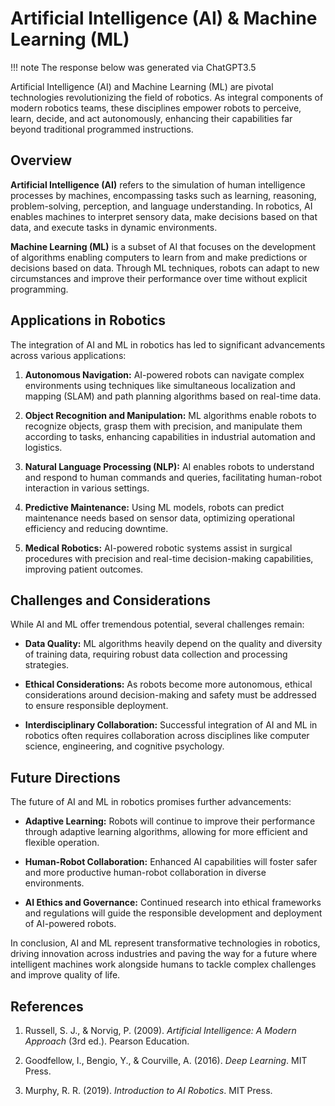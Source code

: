 # Artificial Intelligence (AI) & Machine Learning (ML)

!!! note
    The response below was generated via ChatGPT3.5

Artificial Intelligence (AI) and Machine Learning (ML) are pivotal technologies revolutionizing the field of robotics. As integral components of modern robotics teams, these disciplines empower robots to perceive, learn, decide, and act autonomously, enhancing their capabilities far beyond traditional programmed instructions.

## Overview

**Artificial Intelligence (AI)** refers to the simulation of human intelligence processes by machines, encompassing tasks such as learning, reasoning, problem-solving, perception, and language understanding. In robotics, AI enables machines to interpret sensory data, make decisions based on that data, and execute tasks in dynamic environments.

**Machine Learning (ML)** is a subset of AI that focuses on the development of algorithms enabling computers to learn from and make predictions or decisions based on data. Through ML techniques, robots can adapt to new circumstances and improve their performance over time without explicit programming.

## Applications in Robotics

The integration of AI and ML in robotics has led to significant advancements across various applications:

1. **Autonomous Navigation:** AI-powered robots can navigate complex environments using techniques like simultaneous localization and mapping (SLAM) and path planning algorithms based on real-time data.

2. **Object Recognition and Manipulation:** ML algorithms enable robots to recognize objects, grasp them with precision, and manipulate them according to tasks, enhancing capabilities in industrial automation and logistics.

3. **Natural Language Processing (NLP):** AI enables robots to understand and respond to human commands and queries, facilitating human-robot interaction in various settings.

4. **Predictive Maintenance:** Using ML models, robots can predict maintenance needs based on sensor data, optimizing operational efficiency and reducing downtime.

5. **Medical Robotics:** AI-powered robotic systems assist in surgical procedures with precision and real-time decision-making capabilities, improving patient outcomes.

## Challenges and Considerations

While AI and ML offer tremendous potential, several challenges remain:

- **Data Quality:** ML algorithms heavily depend on the quality and diversity of training data, requiring robust data collection and processing strategies.

- **Ethical Considerations:** As robots become more autonomous, ethical considerations around decision-making and safety must be addressed to ensure responsible deployment.

- **Interdisciplinary Collaboration:** Successful integration of AI and ML in robotics often requires collaboration across disciplines like computer science, engineering, and cognitive psychology.

## Future Directions

The future of AI and ML in robotics promises further advancements:

- **Adaptive Learning:** Robots will continue to improve their performance through adaptive learning algorithms, allowing for more efficient and flexible operation.

- **Human-Robot Collaboration:** Enhanced AI capabilities will foster safer and more productive human-robot collaboration in diverse environments.

- **AI Ethics and Governance:** Continued research into ethical frameworks and regulations will guide the responsible development and deployment of AI-powered robots.

In conclusion, AI and ML represent transformative technologies in robotics, driving innovation across industries and paving the way for a future where intelligent machines work alongside humans to tackle complex challenges and improve quality of life.

## References

1. Russell, S. J., & Norvig, P. (2009). *Artificial Intelligence: A Modern Approach* (3rd ed.). Pearson Education.

2. Goodfellow, I., Bengio, Y., & Courville, A. (2016). *Deep Learning*. MIT Press.

3. Murphy, R. R. (2019). *Introduction to AI Robotics*. MIT Press.